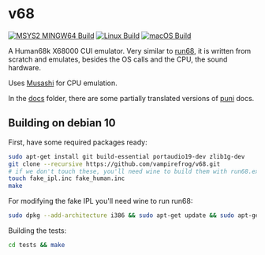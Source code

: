 v68
===

[![MSYS2 MINGW64 Build](https://github.com/vampirefrog/v68/actions/workflows/msys2-mingw64.yml/badge.svg)](https://github.com/vampirefrog/v68/actions/workflows/msys2-mingw64.yml)
[![Linux Build](https://github.com/vampirefrog/v68/actions/workflows/build-linux.yml/badge.svg)](https://github.com/vampirefrog/v68/actions/workflows/build-linux.yml)
[![macOS Build](https://github.com/vampirefrog/v68/actions/workflows/build-macos.yml/badge.svg)](https://github.com/vampirefrog/v68/actions/workflows/build-macos.yml)

A Human68k X68000 CUI emulator. Very similar to [run68](https://github.com/rururutan/run68), it is written from scratch and emulates, besides the OS calls and the CPU, the sound hardware.

Uses [Musashi](https://github.com/kstenerud/Musashi) for CPU emulation.

In the [docs](docs) folder, there are some partially translated versions of [puni](https://nfggames.com/X68000/index.php/Mirrors/Groundzero%20Organization/x68tools/develop/docs/puni/) docs.

Building on debian 10
---------------------

First, have some required packages ready:

```sh
sudo apt-get install git build-essential portaudio19-dev zlib1g-dev
git clone --recursive https://github.com/vampirefrog/v68.git
# if we don't touch these, you'll need wine to build them with run68.exe
touch fake_ipl.inc fake_human.inc
make
```

For modifying the fake IPL you'll need wine to run run68:

```sh
sudo dpkg --add-architecture i386 && sudo apt-get update && sudo apt-get install wine32
```


Building the tests:

```sh
cd tests && make
```
